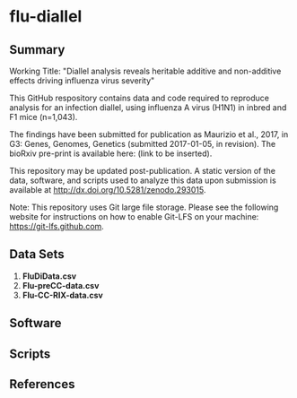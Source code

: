 flu-diallel
===========

## Summary

Working Title: "Diallel analysis reveals heritable additive and non-additive effects driving influenza virus severity"

This GitHub respository contains data and code required to reproduce analysis for an infection diallel, using influenza A virus (H1N1) in inbred and F1 mice (n=1,043).

The findings have been submitted for publication as Maurizio et al., 2017, in G3: Genes, Genomes, Genetics (submitted 2017-01-05, in revision). The bioRxiv pre-print is available here: (link to be inserted).

This repository may be updated post-publication. A static version of the data, software, and scripts used to analyze this data upon submission is available at http://dx.doi.org/10.5281/zenodo.293015. 

Note: This repository uses Git large file storage. Please see the following website for instructions on how to enable Git-LFS on your machine: https://git-lfs.github.com.

## Data Sets

1. **FluDiData.csv**
2. **Flu-preCC-data.csv**
3. **Flu-CC-RIX-data.csv**

## Software

## Scripts

## References
